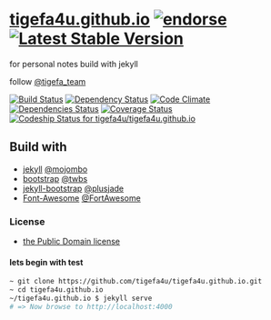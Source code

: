 [tigefa4u.github.io](http://tigefa4u.github.io) [![endorse](https://api.coderwall.com/tigefa/endorsecount.png)](https://coderwall.com/tigefa) [![Latest Stable Version](https://poser.pugx.org/tigefa4u/tigefa4u.github.io/v/stable.png)](https://packagist.org/packages/tigefa4u/tigefa4u.github.io)
====================

for personal notes build with jekyll

follow [@tigefa_team](http://twitter.com/tigefa_team)

[![Build Status](https://travis-ci.org/tigefa4u/tigefa4u.github.io.png)](https://travis-ci.org/tigefa4u/tigefa4u.github.io)
[![Dependency Status](https://gemnasium.com/tigefa4u/tigefa4u.github.io.png)](https://gemnasium.com/tigefa4u/tigefa4u.github.io)
[![Code Climate](https://codeclimate.com/github/tigefa4u/tigefa4u.github.io.png)](https://codeclimate.com/github/tigefa4u/tigefa4u.github.io) 
[![Dependencies Status](https://depending.in/tigefa4u/tigefa4u.github.io.png)](http://depending.in/tigefa4u/tigefa4u.github.io)
[![Coverage Status](https://coveralls.io/repos/tigefa4u/tigefa4u.github.io/badge.png)](https://coveralls.io/r/tigefa4u/tigefa4u.github.io)
[ ![Codeship Status for tigefa4u/tigefa4u.github.io](https://www.codeship.io/projects/8d7ca6d0-0797-0131-90f0-6e6cb3ba9a2c/status?branch=master)](https://www.codeship.io/projects/7339)

## Build with 

- [jekyll](http://jekyllrb.com) [@mojombo](https://github.com/mojombo)
- [bootstrap](http://getbootstrap.com) [@twbs](https://github.com/twbs)
- [jekyll-bootstrap](http://jekyllbootstrap.com) [@plusjade](https://github.com/plusjade)
- [Font-Awesome](http://fontawesome.io) [@FortAwesome](https://github.com/FortAwesome)

### License

- [the Public Domain license](https://github.com/tigefa4u/tigefa4u.github.io/blob/master/LICENSE)

#### lets begin with test

``` bash
~ git clone https://github.com/tigefa4u/tigefa4u.github.io.git
~ cd tigefa4u.github.io
~/tigefa4u.github.io $ jekyll serve
# => Now browse to http://localhost:4000
```
